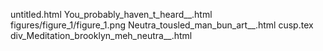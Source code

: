 untitled.html
You_probably_haven_t_heard__.html
figures/figure_1/figure_1.png
Neutra_tousled_man_bun_art__.html
cusp.tex
div_Meditation_brooklyn_meh_neutra__.html
